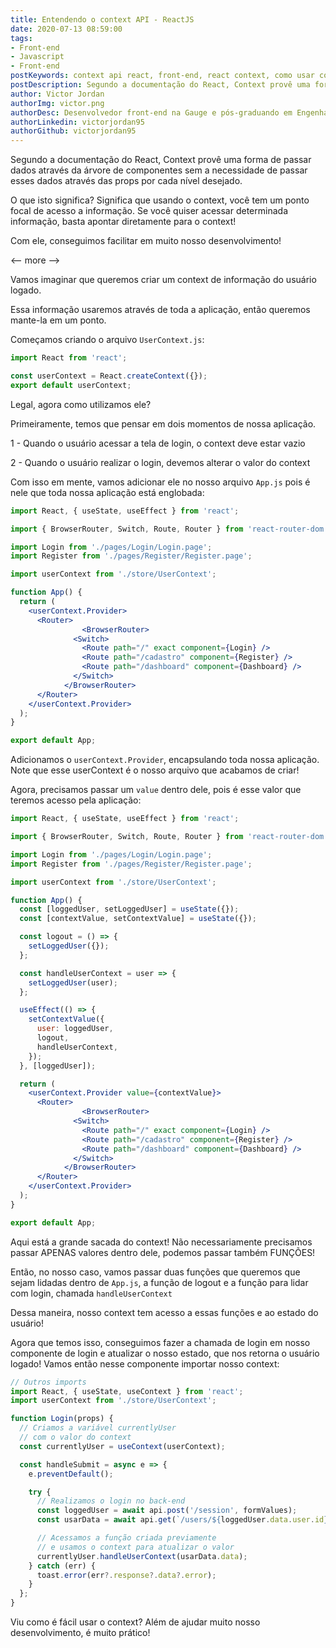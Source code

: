 ```yaml
---
title: Entendendo o context API - ReactJS
date: 2020-07-13 08:59:00
tags:
- Front-end
- Javascript
- Front-end
postKeywords: context api react, front-end, react context, como usar context, api context, storage react, shared context, compartilhar react
postDescription: Segundo a documentação do React, Context provê uma forma de passar dados através da árvore de componentes sem a necessidade de passar esses dados através das props por cada nível desejado. O que isto significa? Significa que usando o context, você tem um ponto focal de acesso a informação. Se você quiser acessar determinada informação, basta apontar diretamente para o context! Com ele, conseguimos facilitar em muito nosso desenvolvimento!
author: Victor Jordan
authorImg: victor.png
authorDesc: Desenvolvedor front-end na Gauge e pós-graduando em Engenharia de Software pela PUC-MG e formado em Banco de Dados pela Fatec, apaixonado por usabilidade, performance e UX!
authorLinkedin: victorjordan95
authorGithub: victorjordan95
---
```


Segundo a documentação do React, Context provê uma forma de passar dados através da árvore de componentes sem a necessidade de passar esses dados através das props por cada nível desejado.

O que isto significa? Significa que usando o context, você tem um ponto focal de acesso a informação. Se você quiser acessar determinada informação, basta apontar diretamente para o context!

Com ele, conseguimos facilitar em muito nosso desenvolvimento!

<-- more -->

Vamos imaginar que queremos criar um context de informação do usuário logado. 

Essa informação usaremos através de toda a aplicação, então queremos mante-la em um ponto.

Começamos criando o arquivo `UserContext.js`:

```jsx
import React from 'react';

const userContext = React.createContext({});
export default userContext;
```

Legal, agora como utilizamos ele?

Primeiramente, temos que pensar em dois momentos de nossa aplicação.

1 - Quando o usuário acessar a tela de login, o context deve estar vazio

2 - Quando o usuário realizar o login, devemos alterar o valor do context

Com isso em mente, vamos adicionar ele no nosso arquivo `App.js` pois é nele que toda nossa aplicação está englobada:

```jsx
import React, { useState, useEffect } from 'react';

import { BrowserRouter, Switch, Route, Router } from 'react-router-dom';

import Login from './pages/Login/Login.page';
import Register from './pages/Register/Register.page';

import userContext from './store/UserContext';

function App() {
  return (
    <userContext.Provider>
      <Router>
				<BrowserRouter>
		      <Switch>
		        <Route path="/" exact component={Login} />
		        <Route path="/cadastro" component={Register} />
		        <Route path="/dashboard" component={Dashboard} />
		      </Switch>
		    </BrowserRouter>
      </Router>
    </userContext.Provider>
  );
}

export default App;
```

Adicionamos o `userContext.Provider`, encapsulando toda nossa aplicação. Note que esse userContext é o nosso arquivo que acabamos de criar!

Agora, precisamos passar um `value` dentro dele, pois é esse valor que teremos acesso pela aplicação:

```jsx
import React, { useState, useEffect } from 'react';

import { BrowserRouter, Switch, Route, Router } from 'react-router-dom';

import Login from './pages/Login/Login.page';
import Register from './pages/Register/Register.page';

import userContext from './store/UserContext';

function App() {
  const [loggedUser, setLoggedUser] = useState({});
  const [contextValue, setContextValue] = useState({});

  const logout = () => {
    setLoggedUser({});
  };

  const handleUserContext = user => {
    setLoggedUser(user);
  };

  useEffect(() => {
    setContextValue({
      user: loggedUser,
      logout,
      handleUserContext,
    });
  }, [loggedUser]);

  return (
    <userContext.Provider value={contextValue}>
      <Router>
				<BrowserRouter>
		      <Switch>
		        <Route path="/" exact component={Login} />
		        <Route path="/cadastro" component={Register} />
		        <Route path="/dashboard" component={Dashboard} />
		      </Switch>
		    </BrowserRouter>
      </Router>
    </userContext.Provider>
  );
}

export default App;
```

Aqui está a grande sacada do context! Não necessariamente precisamos passar APENAS valores dentro dele, podemos passar também FUNÇÕES! 

Então, no nosso caso, vamos passar duas funções que queremos que sejam lidadas dentro de `App.js`, a função de logout e a função para lidar com login, chamada `handleUserContext`

Dessa maneira, nosso context tem acesso a essas funções e ao estado do usuário! 

Agora que temos isso, conseguimos fazer a chamada de login em nosso componente de login e atualizar o nosso estado, que nos retorna o usuário logado!
Vamos então nesse componente importar nosso context:

```jsx
// Outros imports
import React, { useState, useContext } from 'react';
import userContext from './store/UserContext';

function Login(props) {
  // Criamos a variável currentlyUser 
  // com o valor do context
  const currentlyUser = useContext(userContext);

  const handleSubmit = async e => {
    e.preventDefault();

    try {
      // Realizamos o login no back-end
      const loggedUser = await api.post('/session', formValues);
      const usarData = await api.get(`/users/${loggedUser.data.user.id}`);

      // Acessamos a função criada previamente
      // e usamos o context para atualizar o valor
      currentlyUser.handleUserContext(usarData.data);
    } catch (err) {
      toast.error(err?.response?.data?.error);
    }
  };
}

```

Viu como é fácil usar o context? Além de ajudar muito nosso desenvolvimento, é muito prático!
